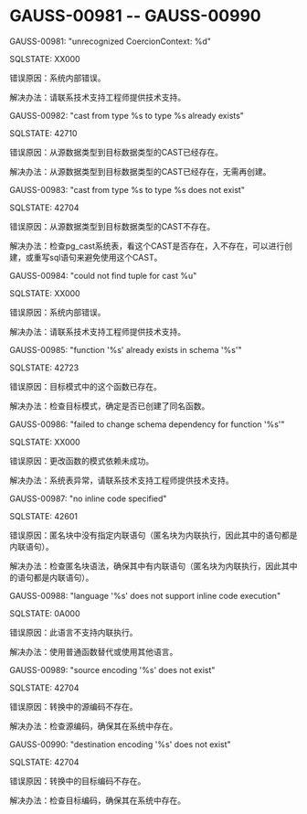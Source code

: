# GAUSS-00981 -- GAUSS-00990

GAUSS-00981: "unrecognized CoercionContext: %d"

SQLSTATE: XX000

错误原因：系统内部错误。

解决办法：请联系技术支持工程师提供技术支持。

GAUSS-00982: "cast from type %s to type %s already exists"

SQLSTATE: 42710

错误原因：从源数据类型到目标数据类型的CAST已经存在。

解决办法：从源数据类型到目标数据类型的CAST已经存在，无需再创建。

GAUSS-00983: "cast from type %s to type %s does not exist"

SQLSTATE: 42704

错误原因：从源数据类型到目标数据类型的CAST不存在。

解决办法：检查pg\_cast系统表，看这个CAST是否存在，入不存在，可以进行创建，或重写sql语句来避免使用这个CAST。

GAUSS-00984: "could not find tuple for cast %u"

SQLSTATE: XX000

错误原因：系统内部错误。

解决办法：请联系技术支持工程师提供技术支持。

GAUSS-00985: "function '%s' already exists in schema '%s'"

SQLSTATE: 42723

错误原因：目标模式中的这个函数已存在。

解决办法：检查目标模式，确定是否已创建了同名函数。

GAUSS-00986: "failed to change schema dependency for function '%s'"

SQLSTATE: XX000

错误原因：更改函数的模式依赖未成功。

解决办法：系统表异常，请联系技术支持工程师提供技术支持。

GAUSS-00987: "no inline code specified"

SQLSTATE: 42601

错误原因：匿名块中没有指定内联语句（匿名块为内联执行，因此其中的语句都是内联语句）。

解决办法：检查匿名块语法，确保其中有内联语句（匿名块为内联执行，因此其中的语句都是内联语句）。

GAUSS-00988: "language '%s' does not support inline code execution"

SQLSTATE: 0A000

错误原因：此语言不支持内联执行。

解决办法：使用普通函数替代或使用其他语言。

GAUSS-00989: "source encoding '%s' does not exist"

SQLSTATE: 42704

错误原因：转换中的源编码不存在。

解决办法：检查源编码，确保其在系统中存在。

GAUSS-00990: "destination encoding '%s' does not exist"

SQLSTATE: 42704

错误原因：转换中的目标编码不存在。

解决办法：检查目标编码，确保其在系统中存在。


